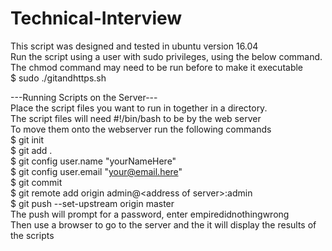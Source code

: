 # Technical-Interview
This script was designed and tested in ubuntu version 16.04  
Run the script using a user with sudo privileges, using the below command. The chmod command may need to be run before to make it executable  
$ sudo ./gitandhttps.sh  
  
---Running Scripts on the Server---  
Place the script files you want to run in together in a directory.  
The script files will need #!/bin/bash to be by the web server  
To move them onto the webserver run the following commands  
$ git init  
$ git add .  
$ git config user.name "yourNameHere"  
$ git config user.email "your@email.here"  
$ git commit  
$ git remote add origin admin@\<address of server\>:admin  
$ git push --set-upstream origin master  
The push will prompt for a password, enter empiredidnothingwrong  
Then use a browser to go to the server and the it will display the results of the scripts  
